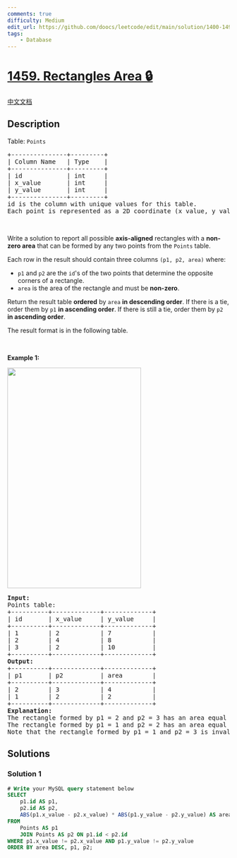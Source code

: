 ```yaml
---
comments: true
difficulty: Medium
edit_url: https://github.com/doocs/leetcode/edit/main/solution/1400-1499/1459.Rectangles%20Area/README_EN.md
tags:
    - Database
---
```


<!-- problem:start -->

# [1459. Rectangles Area 🔒](https://leetcode.com/problems/rectangles-area)

[中文文档](/solution/1400-1499/1459.Rectangles%20Area/README.md)

## Description

<!-- description:start -->

<p>Table: <code>Points</code></p>

<pre>
+---------------+---------+
| Column Name   | Type    |
+---------------+---------+
| id            | int     |
| x_value       | int     |
| y_value       | int     |
+---------------+---------+
id is the column with unique values for this table.
Each point is represented as a 2D coordinate (x_value, y_value).</pre>

<p>&nbsp;</p>

<p>Write a solution to report all possible <strong>axis-aligned</strong> rectangles with a <strong>non-zero area</strong> that can be formed by any two points from the <code>Points</code> table.</p>

<p>Each row in the result should contain three columns <code>(p1, p2, area)</code> where:</p>

<ul>
	<li><code>p1</code> and <code>p2</code> are the <code>id</code>&#39;s of the two points that determine the opposite corners of a rectangle.</li>
	<li><code>area</code> is the area of the rectangle and must be <strong>non-zero</strong>.</li>
</ul>

<p>Return the result table <strong>ordered</strong> by <code>area</code> <strong>in descending order</strong>. If there is a tie, order them by <code>p1</code> <strong>in ascending order</strong>. If there is still a tie, order them by <code>p2</code> <strong>in ascending order</strong>.</p>

<p>The&nbsp;result format is in the following table.</p>

<p>&nbsp;</p>
<p><strong class="example">Example 1:</strong></p>
<img alt="" src="https://fastly.jsdelivr.net/gh/doocs/leetcode@main/solution/1400-1499/1459.Rectangles%20Area/images/rect.png" style="width: 303px; height: 500px;" />
<pre>
<strong>Input:</strong> 
Points table:
+----------+-------------+-------------+
| id       | x_value     | y_value     |
+----------+-------------+-------------+
| 1        | 2           | 7           |
| 2        | 4           | 8           |
| 3        | 2           | 10          |
+----------+-------------+-------------+
<strong>Output:</strong> 
+----------+-------------+-------------+
| p1       | p2          | area        |
+----------+-------------+-------------+
| 2        | 3           | 4           |
| 1        | 2           | 2           |
+----------+-------------+-------------+
<strong>Explanation:</strong> 
The rectangle formed by p1 = 2 and p2 = 3 has an area equal to |4-2| * |8-10| = 4.
The rectangle formed by p1 = 1 and p2 = 2 has an area equal to |2-4| * |7-8| = 2.
Note that the rectangle formed by p1 = 1 and p2 = 3 is invalid because the area is 0.
</pre>

<!-- description:end -->

## Solutions

<!-- solution:start -->

### Solution 1

<!-- tabs:start -->

```sql
# Write your MySQL query statement below
SELECT
    p1.id AS p1,
    p2.id AS p2,
    ABS(p1.x_value - p2.x_value) * ABS(p1.y_value - p2.y_value) AS area
FROM
    Points AS p1
    JOIN Points AS p2 ON p1.id < p2.id
WHERE p1.x_value != p2.x_value AND p1.y_value != p2.y_value
ORDER BY area DESC, p1, p2;
```

<!-- tabs:end -->

<!-- solution:end -->

<!-- problem:end -->

